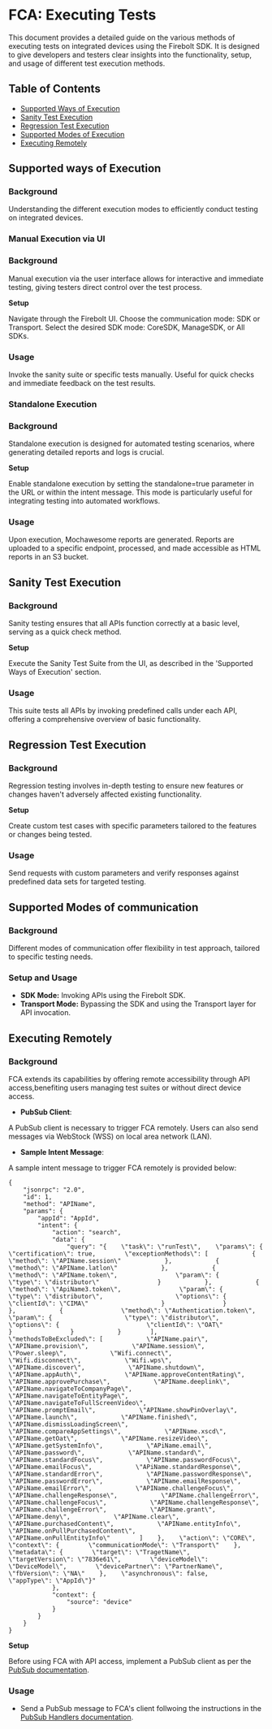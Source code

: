 # FCA: Executing Tests

This document provides a detailed guide on the various methods of executing tests on integrated devices using the Firebolt SDK. It is designed to give developers and testers clear insights into the functionality, setup, and usage of different test execution methods.

## Table of Contents

- [Supported Ways of Execution](#supported-ways-of-execution)
- [Sanity Test Execution](#sanity-test-execution)
- [Regression Test Execution](#regression-test-execution)
- [Supported Modes of Execution](#supported-modes-of-execution)
- [Executing Remotely](#executing-remotely)


## Supported ways of Execution

### Background

Understanding the different execution modes to efficiently conduct testing on integrated devices. 

### Manual Execution via UI
### Background
Manual execution via the user interface allows for interactive and immediate testing, giving testers direct control over the test process.

**Setup**

Navigate through the Firebolt UI.
Choose the communication mode: SDK or Transport.
Select the desired SDK mode: CoreSDK, ManageSDK, or All SDKs.

### Usage

Invoke the sanity suite or specific tests manually.
Useful for quick checks and immediate feedback on the test results.

### Standalone Execution

### Background

Standalone execution is designed for automated testing scenarios, where generating detailed reports and logs is crucial.

**Setup**

Enable standalone execution by setting the standalone=true parameter in the URL or within the intent message.
This mode is particularly useful for integrating testing into automated workflows.

### Usage

Upon execution, Mochawesome reports are generated.
Reports are uploaded to a specific endpoint, processed, and made accessible as HTML reports in an S3 bucket.



## Sanity Test Execution

### Background

Sanity testing ensures that all APIs function correctly at a basic level, serving as a quick check method.

**Setup**

Execute the Sanity Test Suite from the UI, as described in the 'Supported Ways of Execution' section.

### Usage

This suite tests all APIs by invoking predefined calls under each API, offering a comprehensive overview of basic functionality.

## Regression Test Execution

### Background

Regression testing involves in-depth testing to ensure new features or changes haven't adversely affected existing functionality.

**Setup**

Create custom test cases with specific parameters tailored to the features or changes being tested.

### Usage

Send requests with custom parameters and verify responses against predefined data sets for targeted testing.

## Supported Modes of communication

### Background

Different modes of communication offer flexibility in test approach, tailored to specific testing needs.

### Setup and Usage

- **SDK Mode:** Invoking APIs using the Firebolt SDK.
- **Transport Mode:** Bypassing the SDK and using the Transport layer for API invocation.


## Executing Remotely

### Background

FCA extends its capabilities by offering remote accessibility through API access,benefiting users managing test suites or without direct device access.

- **PubSub Client**: 

A PubSub client is necessary to trigger FCA remotely.
Users can also send messages via WebStock (WSS) on local area network (LAN).

- **Sample Intent Message**:

A sample intent message to trigger FCA remotely is provided below:

```
{
    "jsonrpc": "2.0",
    "id": 1,
    "method": "APIName",
    "params": {
        "appId": "AppId",
        "intent": {
            "action": "search",
            "data": {
                "query": "{    \"task\": \"runTest\",    \"params\": {        \"certification\": true,        \"exceptionMethods\": [            {                \"method\": \"APIName.session\"            },            {                \"method\": \"APIName.latlon\"            },            {                \"method\": \"APIName.token\",                \"param\": {                    \"type\": \"distributor\"                }            },            {                \"method\": \"ApiName3.token\",                \"param\": {                    \"type\": \"distributor\",                    \"options\": {                        \"clientId\": \"CIMA\"                    }                }            },            {                \"method\": \"Authentication.token\",                \"param\": {                    \"type\": \"distributor\",                    \"options\": {                        \"clientId\": \"OAT\"                    }                }            }        ],        \"methodsToBeExcluded\": [            \"APIName.pair\",            \"APIName.provision\",            \"APIName.session\",            \"Power.sleep\",            \"Wifi.connect\",            \"Wifi.disconnect\",            \"Wifi.wps\",            \"APIName.discover\",            \"APIName.shutdown\",            \"APIName.appAuth\",            \"APIName.approveContentRating\",            \"APIName.approvePurchase\",            \"APIName.deeplink\",            \"APIName.navigateToCompanyPage\",            \"APIName.navigateToEntityPage\",            \"APIName.navigateToFullScreenVideo\",            \"APIName.promptEmail\",            \"APIName.showPinOverlay\",            \"APIName.launch\",            \"APIName.finished\",            \"APIName.dismissLoadingScreen\",            \"APIName.compareAppSettings\",            \"APIName.xscd\",            \"APIName.getOat\",            \"APIName.resizeVideo\",            \"APIName.getSystemInfo\",            \"APiName.email\",            \"APIName.password\",            \"APIName.standard\",            \"APIName.standardFocus\",            \"APIName.passwordFocus\",            \"APIName.emailFocus\",            \"APiName.standardResponse\",            \"APIName.standardError\",            \"APIName.passwordResponse\",            \"APIName.passwordError\",            \"APIName.emailResponse\",            \"APiName.emailError\",            \"APIName.challengeFocus\",            \"APIName.challengeResponse\",            \"APIName.challengeError\",            \"APIName.challengeFocus\",            \"APIName.challengeResponse\",            \"APIName.challengeError\",            \"APIName.grant\",            \"APIName.deny\",            \"APIName.clear\",            \"APIName.purchasedContent\",            \"APIName.entityInfo\",            \"APIName.onPullPurchasedContent\",            \"APIName.onPullEntityInfo\"        ]    },    \"action\": \"CORE\",    \"context\": {        \"communicationMode\": \"Transport\"    },    \"metadata\": {        \"target\": \"TragetName\",        \"targetVersion\": \"7836e61\",        \"deviceModel\": \"DeviceModel\",        \"devicePartner\": \"PartnerName\",        \"fbVersion\": \"NA\"    },    \"asynchronous\": false,    \"appType\": \"AppId\"}"
            },
            "context": {
                "source": "device"
            }
        }
    }
}
```

**Setup**

Before using FCA with API access, implement a PubSub client as per the [PubSub documentation](plugins/PubSub.md).

### Usage

- Send a PubSub message to FCA's client follwoing the instructions in the [PubSub Handlers documentation](pubSubHandlers/PubSubHandlers.md).
